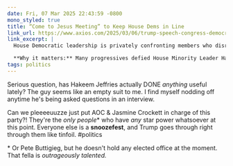 ```yaml
---
date: Fri, 07 Mar 2025 22:43:59 -0800
mono_styled: true
title: “Come to Jesus Meeting” to Keep House Dems in Line
link_url: https://www.axios.com/2025/03/06/trump-speech-congress-democrats-disrupt
link_excerpt: |
  House Democratic leadership is privately confronting members who disrupted President Trump's speech to Congress, Axios has learned.

  **Why it matters:** Many progressives defied House Minority Leader Hakeem Jeffries' (D-N.Y.) request to avoid making themselves the story.
tags: politics
---
```


Serious question, has Hakeem Jeffries actually DONE _anything_ useful lately? The guy seems like an empty suit to me. I find myself nodding off anytime he's being asked questions in an interview.

Can we pleeeeuuzze just put AOC & Jasmine Crockett in charge of this party?! They're the *only people*\* who have _any_ star power whatsoever at this point. Everyone else is a **snoozefest**, and Trump goes through right through them like tinfoil. #politics

\* Or Pete Buttigieg, but he doesn't hold any elected office at the moment. That fella is _outrageously talented._
